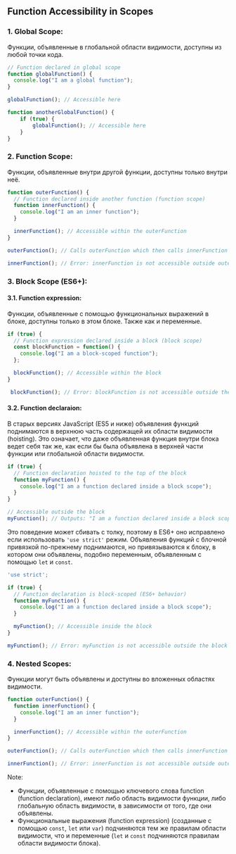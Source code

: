 ## Function Accessibility in Scopes
### 1. Global Scope:
Функции, объявленные в глобальной области видимости, доступны из любой точки кода.

```javascript
// Function declared in global scope
function globalFunction() {
  console.log("I am a global function");
}

globalFunction(); // Accessible here

function anotherGlobalFunction() {
    if (true) {
        globalFunction(); // Accessible here
    }
}

```

### 2. Function Scope:
Функции, объявленные внутри другой функции, доступны только внутри неё.

```javascript
function outerFunction() {
  // Function declared inside another function (function scope)
  function innerFunction() {
    console.log("I am an inner function");
  }

  innerFunction(); // Accessible within the outerFunction
}

outerFunction(); // Calls outerFunction which then calls innerFunction

innerFunction(); // Error: innerFunction is not accessible outside outerFunction
```

### 3. Block Scope (ES6+):
#### 3.1. Function expression:
Функции, объявленные с помощью функциональных выражений в блоке, доступны только в этом блоке.
Также как и переменные.

```javascript
if (true) {
  // Function expression declared inside a block (block scope)
  const blockFunction = function() {
    console.log("I am a block-scoped function");
  };

  blockFunction(); // Accessible within the block
}

 blockFunction(); // Error: blockFunction is not accessible outside the block
```

#### 3.2. Function declaraion:
В старых версиях JavaScript (ES5 и ниже) объявления функций поднимаются в верхнюю часть содержащей их области видимости (hoisting). Это означает, что даже объявленная функция внутри блока ведет себя так же, как если бы была объявлена в верхней части функции или глобальной области видимости.
```js
if (true) {
  // Function declaration hoisted to the top of the block
  function myFunction() {
    console.log("I am a function declared inside a block scope");
  }
}

// Accessible outside the block
myFunction(); // Outputs: "I am a function declared inside a block scope"
```
Это поведение может сбивать с толку, поэтому в ES6+ оно исправлено если использовать `'use strict'` режим. Объявления функций с блочной привязкой по-прежнему поднимаются, но привязываются к блоку, в котором они объявлены, подобно переменным, объявленным с помощью `let` и `const`.
```js
'use strict';

if (true) {
  // Function declaration is block-scoped (ES6+ behavior)
  function myFunction() {
    console.log("I am a function declared inside a block scope");
  }

  myFunction(); // Accessible inside the block
}

myFunction(); // Error: myFunction is not accessible outside the block
```

### 4. Nested Scopes:
Функции могут быть объявлены и доступны во вложенных областях видимости.

```js
function outerFunction() {
  function innerFunction() {
    console.log("I am an inner function");
  }

  innerFunction(); // Accessible within the outerFunction
}

outerFunction(); // Calls outerFunction which then calls innerFunction

innerFunction(); // Error: innerFunction is not accessible outside outerFunction
```

Note:
- Функции, объявленные с помощью ключевого слова function (function declaration), имеют либо область видимости функции, либо глобальную область видимости, в зависимости от того, где они объявлены.
- Функциональные выражения (function expression) (созданные с помощью `const`, `let` или `var`) подчиняются тем же правилам области видимости, что и переменные (`let` и `const` подчиняются правилам области видимости блока).